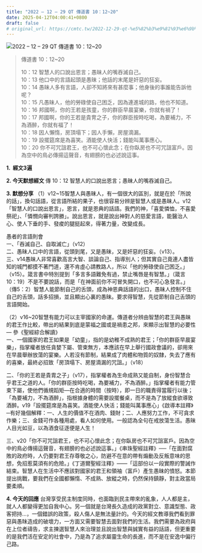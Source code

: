 ```yaml
---
title: "2022 – 12 – 29 QT 傳道書 10：12~20"
date: 2025-04-12T04:00:41+0800
draft: false
# original_url: https://cmtc.tw/2022-12-29-qt-%e5%82%b3%e9%81%93%e6%9b%b8-10%ef%bc%9a1220
---
```


![2022 – 12 – 29 QT 傳道書 10：12\~20](/images/qt.jpg  "2022 – 12 – 29 QT 傳道書 10：12\~20")

> 傳道書 10：12\~20
>
> 10：12 智慧人的口說出恩言；愚昧人的嘴吞滅自己。  
> 10：13 他口中的言語起頭是愚昧；他話的末尾是奸惡的狂妄。  
> 10：14 愚昧人多有言語，人卻不知將來有甚麼事；他身後的事誰能告訴他呢？  
> 10：15 凡愚昧人，他的勞碌使自己困乏，因為連進城的路，他也不知道。  
> 10：16 邦國啊，你的王若是孩童，你的群臣早晨宴樂，你就有禍了！  
> 10：17 邦國啊，你的王若是貴冑之子，你的群臣按時吃喝，為要補力，不為酒醉，你就有福了！  
> 10：18 因人懶惰，房頂塌下；因人手懶，房屋滴漏。  
> 10：19 設擺筵席是為喜笑。酒能使人快活；錢能叫萬事應心。  
> 10：20 你不可咒詛君王，也不可心懷此念；在你臥房也不可咒詛富戶。因為空中的鳥必傳揚這聲音，有翅膀的也必述說這事。

**1.  經文3遍**

**2. 今天默想經文**
傳 10：12 智慧人的口說出恩言；愚昧人的嘴吞滅自己。

**3. 默想分享**
（1）v12\~15智慧人與愚昧人，有一個很大的區別，就是在於「所說的話」，換句話語，從言語所結的果子，也很容易分辨是智慧人或是愚昧人。v12「智慧人的口說出恩言」，恩言，就是恩典的話語。我們的神，「喜愛憐恤，不喜愛祭祀」、「憐憫向審判誇勝」。說出恩言，就是說出神對人的慈愛言語，能醫治人心、使人下垂的手、發痠的腿挺起來，得著力量，改變成長。

愚者的言語則會  
一、「吞滅自己、自取滅亡」（v12）  
二、愚昧人口中的言語，從頭到尾，又是愚昧，又是奸惡的狂妄。（v13）。  
三、v14愚昧人非常喜歡高言大智、談論自己、指導別人；但其實自己竟連人盡皆知的城門都摸不著門道，還不肯虛心請教路人，所以「他的勞碌使自己困乏。」（v15）。箴言書中特別提到「多言多語難免有過，禁止嘴唇是有智慧。」（箴言10：19）不是不要說話，而是「在神面前你不可冒失開口，也不可心急發言。」（傳5：2）智慧人能節制自己的舌頭，成為神恩典話語的出口，愚昧人控制不住自己的舌頭，話多招損，並且顯出心裏的愚昧。要求得智慧，先從節制自己舌頭的言語開始。

（2）v16\~20智慧有能力可以主宰國家的命運。傳道者分辨由智慧的君王與愚昧的君王作比較，帶出的結果到底是蒙福之國或是禍患之邦，來顯示出智慧的必要性 — 參《聖經綜合解讀》  
一、一個國家的君王如果是「幼童」，指的是幼稚不成熟的君王；「你的群臣早晨宴樂」，指掌權者放任貪婪下屬、管束無方，本應該在早上舉行國政會議的，卻用來在早晨舉辦放蕩的宴樂。人若沒有節制，結果成了肉體和物質的奴隸，失去了應有的喜樂，最終必招致「房頂塌下、房屋滴漏的咒詛。」（v18）

二、「你的王若是貴胄之子」（v17），指掌權者為生命成熟又能自制，身份智慧合乎君王之道的人。「你的群臣按時吃喝，為要補力，不為酒醉。」指掌權者有能力管束下屬，使他們循規蹈矩—在合適的時間（按時），即一日的職責得當履行以後；「為要補力，不為酒醉」，指根據身體的需要設擺餐桌，而不是為了放縱食欲導致酒醉。v19「設擺筵席是為喜笑。酒能使人快活；錢能叫萬事應心」《啟導本註釋》─有好幾個解釋：一、人生的價值不在酒肉、錢財；二、人應努力工作，不可貪求作樂；三、金錢可作各種用處，看人如何使用。一般認為全句在戒放蕩生活。愚昧人目光如豆，以為酒食征逐便是人生！

三、v20「你不可咒詛君王，也不可心懷此念；在你臥房也不可咒詛富戶。因為空中的鳥必傳揚這聲音，有翅膀的也必述說這事。」《串珠聖經註釋》──「在面對腐敗的政府時，人仍要對君王存尊敬之心，防避不在意的帶有煽動及反叛意味的思想，免招惹莫須有的危險。」《丁道爾聖經注釋》——「這部份以一段實際的警誡作結束。智慧人在生活中不應該對國家的君王和領袖（富戶）產生愚昧的憤怒。本節提出挑戰，要我們在全國都懶惰、不成熟、放縱之時，仍然保持鎮靜，對主政當局要柔順。

**4. 今天的回應**
台灣享受民主制度同時，也面臨到民主帶來的亂象，人人都是主，就人人都變得更加自我中心。另一個就是台灣長久造成的政黨對立、意識型態、政客把持…，一個錯誤的政策，殺人傷人是無法量計的。今天的經文教導我們看到罪惡與愚昩造成的破壞力，一方面又需要智慧去面對我們的生活。我們需要為政府與在上位者禱告，求主揀選智慧人來治理並且說出智慧與誠實有益的話語，但更重要的是我們活在安定的社會中，乃是為了追求屬靈生命的長進，而不是在安逸中偏行己路。
